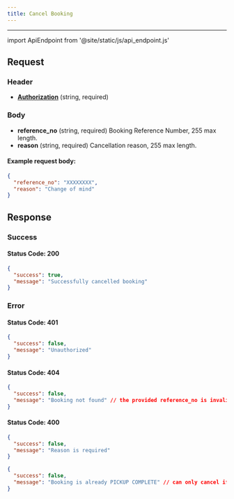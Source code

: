 ```yaml
---
title: Cancel Booking
---
```


---

import ApiEndpoint from '@site/static/js/api_endpoint.js'

<ApiEndpoint path="/api/bookings/cancel" method="put">

## Request

### Header

- [**Authorization**](../authentication) (string, required)

### Body

- **reference_no** (string, required) Booking Reference Number, 255 max length.
- **reason** (string, required) Cancellation reason, 255 max length.

#### Example request body:

```json
{
  "reference_no": "XXXXXXXX",
  "reason": "Change of mind"
}
```

## Response

### Success

#### Status Code: 200

```json
{
  "success": true,
  "message": "Successfully cancelled booking"
}
```

### Error

#### Status Code: 401

```json
{
  "success": false,
  "message": "Unauthorized"
}
```

#### Status Code: 404

```json
{
  "success": false,
  "message": "Booking not found" // the provided reference_no is invalid
}
```

#### Status Code: 400

```json
{
  "success": false,
  "message": "Reason is required"
}
```

```json
{
  "success": false,
  "message": "Booking is already PICKUP COMPLETE" // can only cancel if booking is either CONFIRMED, ACCEPTED, or OUT FOR PICKUP
}
```

</ApiEndpoint>
